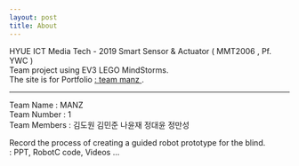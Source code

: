 ```yaml
---
layout: post
title: About
---
```

<p>
HYUE ICT Media Tech - 2019 Smart Sensor & Actuator ( MMT2006 , Pf. YWC )
<br>
Team project using EV3 LEGO MindStorms.
<br>
The site is for Portfolio <a href="https://team4nz.github.io/">: team manz </a>.
</p>

<hr>

<p>
Team Name : MANZ
<br>
Team Number : 1
<br>
Team Members : 김도원 김민준 나윤재 정대윤 정만성
</p>

<p>
Record the process of creating a guided robot prototype for the blind.
<br>
: PPT, RobotC code, Videos ...
</p>